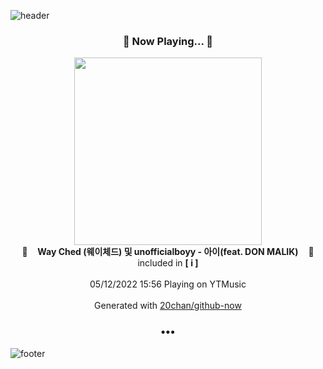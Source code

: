 ![header](https://capsule-render.vercel.app/api?type=wave&height=170&section=header&text=Hi.%20I'm%20SHIFT&fontColor=090707&fontAlignX=45&fontAlignY=65&fontSize=100)

<h3 align="center">🎵 Now Playing... 🎵</h3>
<p align="center">
  <a href="https://music.youtube.com/watch?v=tKFNk6Z_VwM">
    <img width="300" src="https://lh3.googleusercontent.com/ltDmtQpTt-z41MRAgNjc1NMl35I0L3DlCJjUvHSxOFSm9rS6w7gxKubAT7qZiR2taU4zf0GmCtmzTLI0">
  </a>
  <br>
  🎵&nbsp&nbsp&nbsp <b>Way Ched (웨이체드) 및 unofficialboyy - 아이(feat. DON MALIK)</b> &nbsp&nbsp&nbsp🎵
  <br>
  included in <b>[ i ]</b>
  
  <br />
  <br />
  05/12/2022 15:56 Playing on YTMusic
  <br />
  <br />
  Generated with <a href="https://github.com/20chan/github-now">20chan/github-now</a>
</p>

<h3 align="center">•••</h3>

![footer](https://capsule-render.vercel.app/api?type=wave&height=150&section=footer)
